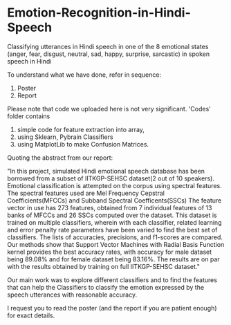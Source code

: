 # Emotion-Recognition-in-Hindi-Speech
Classifying utterances in Hindi speech in one of the 
8 emotional states (anger, fear, disgust, neutral, sad, happy, surprise, sarcastic) in spoken speech in Hindi

To understand what we have done, refer in sequence:
1) Poster
2) Report

Please note that code we uploaded here is not very significant. 'Codes' folder contains 
1) simple code for feature extraction into array,
2) using Sklearn, Pybrain Classifiers
3) using MatplotLib to make Confusion Matrices.

Quoting the abstract from our report:

"In this project, simulated Hindi emotional speech database has been borrowed
from a subset of IITKGP-SEHSC dataset(2 out of 10 speakers). Emotional
classification is attempted on the corpus using spectral features. The
spectral features used are Mel Frequency Cepstral Coefficients(MFCCs) and
Subband Spectral Coefficents(SSCs) The feature vector in use has 273 features,
obtained from 7 individual features of 13 banks of MFCCs and 26 SSCs computed
over the dataset. This dataset is trained on multiple classifiers, wherein
with each classifier, related learning and error penalty rate parameters have
been varied to find the best set of classifiers. The lists of accuracies, precisions,
and f1-scores are compared. Our methods show that Support Vector
Machines with Radial Basis Function kernel provides the best accuracy rates,
with accuracy for male dataset being 89.08% and for female dataset being
83.16%. The results are on par with the results obtained by training on full
IITKGP-SEHSC dataset."

Our main work was to explore different classifiers and to find the features that can help the
Classifiers to classify the emotion expressed by the speech utterances with reasonable accuracy.

I request you to read the poster (and the report if you are patient enough) for exact details.
